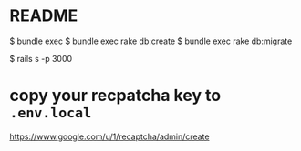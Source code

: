 # README

$ bundle exec 
$ bundle exec rake db:create
$ bundle exec rake db:migrate

$ rails s -p 3000

# copy your recpatcha key to `.env.local`
https://www.google.com/u/1/recaptcha/admin/create